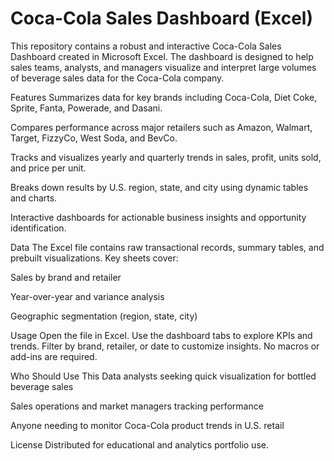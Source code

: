 # Coca-Cola Sales Dashboard (Excel)
This repository contains a robust and interactive Coca-Cola Sales Dashboard created in Microsoft Excel. The dashboard is designed to help sales teams, analysts, and managers visualize and interpret large volumes of beverage sales data for the Coca-Cola company.

Features
Summarizes data for key brands including Coca-Cola, Diet Coke, Sprite, Fanta, Powerade, and Dasani.

Compares performance across major retailers such as Amazon, Walmart, Target, FizzyCo, West Soda, and BevCo.

Tracks and visualizes yearly and quarterly trends in sales, profit, units sold, and price per unit.

Breaks down results by U.S. region, state, and city using dynamic tables and charts.

Interactive dashboards for actionable business insights and opportunity identification.

Data
The Excel file contains raw transactional records, summary tables, and prebuilt visualizations. Key sheets cover:

Sales by brand and retailer

Year-over-year and variance analysis

Geographic segmentation (region, state, city)

Usage
Open the file in Excel. Use the dashboard tabs to explore KPIs and trends. Filter by brand, retailer, or date to customize insights. No macros or add-ins are required.

Who Should Use This
Data analysts seeking quick visualization for bottled beverage sales

Sales operations and market managers tracking performance

Anyone needing to monitor Coca-Cola product trends in U.S. retail

License
Distributed for educational and analytics portfolio use.
